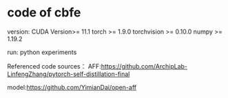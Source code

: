 # code of cbfe
version:
CUDA Version>= 11.1
torch >= 1.9.0
torchvision >= 0.10.0
numpy >= 1.19.2

run: python experiments

Referenced code sources：
AFF:https://github.com/ArchipLab-LinfengZhang/pytorch-self-distillation-final

model:https://github.com/YimianDai/open-aff
